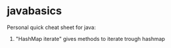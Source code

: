 # javabasics
Personal quick cheat sheet for java:

1. "HashMap iterate" gives methods to iterate trough hashmap
